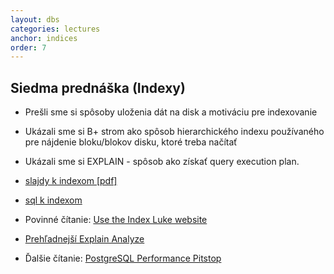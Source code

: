 ```yaml
---
layout: dbs
categories: lectures
anchor: indices
order: 7
---
```

## Siedma prednáška (Indexy)

* Prešli sme si spôsoby uloženia dát na disk a motiváciu pre indexovanie
* Ukázali sme si B+ strom ako spôsob hierarchického indexu používaného pre nájdenie bloku/blokov disku, ktoré treba načítať
* Ukázali sme si EXPLAIN - spôsob ako získať query execution plan.

* [slajdy k indexom [pdf]](/lectures/files/07_Indices.pdf)
* [sql k indexom](/lectures/files/07_statements_indices.sql)
* Povinné čítanie: [Use the Index Luke website](http://use-the-index-luke.com/)
* [Prehľadnejší Explain Analyze](http://explain.depesz.com/)
* Ďalšie čítanie: [PostgreSQL Performance Pitstop](http://archive.is/rBdlj)

